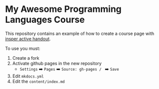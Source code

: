 # My Awesome Programming Languages Course

This repository contains an example of how to create a course page with [insper active handout](https://insper-education.github.io/active-handout/).

To use you must:

1. Create a fork
1. Activate github pages in the new repository
    - `Settings` :arrow_right:  `Pages` :arrow_right: `Source: gh-pages / ` :arrow_right: `Save`
1. Edit `mkdocs.yml`
1. Edit the `content/index.md`

